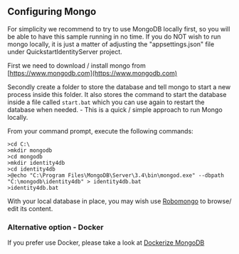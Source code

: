 
## Configuring Mongo 
For simplicity we recommend to try to use MongoDB locally first, 
so you will be able to have this sample running in no time. 
If you do NOT wish to run mongo locally, it is just a matter of adjusting
the "appsettings.json" file under QuickstartIdentityServer project.
 
First we need to download / install mongo from [https://www.mongodb.com](https://www.mongodb.com) 

Secondly create a folder to store the database and tell mongo to start a new
process inside this folder. It also stores the command to start the database
inside a file called `start.bat` which you can use again to restart the
database when needed. - This is a quick / simple approach to run Mongo locally.

From your command prompt, execute the following commands:
```
>cd C:\
>mkdir mongodb
>cd mongodb
>mkdir identity4db
>cd identity4db
>@echo "C:\Program Files\MongoDB\Server\3.4\bin\mongod.exe" --dbpath "C:\mongodb\identity4db" > identity4db.bat
>identity4db.bat
```

With your local database in place, you may wish use [Robomongo](http://robomongo.org/)
to browse/ edit its content. 
 
 ### Alternative option -  Docker
 
If you prefer use Docker, please take a look at [Dockerize MongoDB](https://docs.docker.com/engine/examples/mongodb/)
